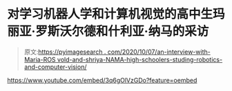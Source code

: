 # 对学习机器人学和计算机视觉的高中生玛丽亚·罗斯沃尔德和什利亚·纳马的采访

> 原文:[https://pyimagesearch . com/2020/10/07/an-interview-with-Maria-ROS vold-and-shriya-NAMA-high-schoolers-studing-robotics-and-computer-vision/](https://pyimagesearch.com/2020/10/07/an-interview-with-maria-rosvold-and-shriya-nama-high-schoolers-studying-robotics-and-computer-vision/)

<https://www.youtube.com/embed/3q6gOlVzGDo?feature=oembed>